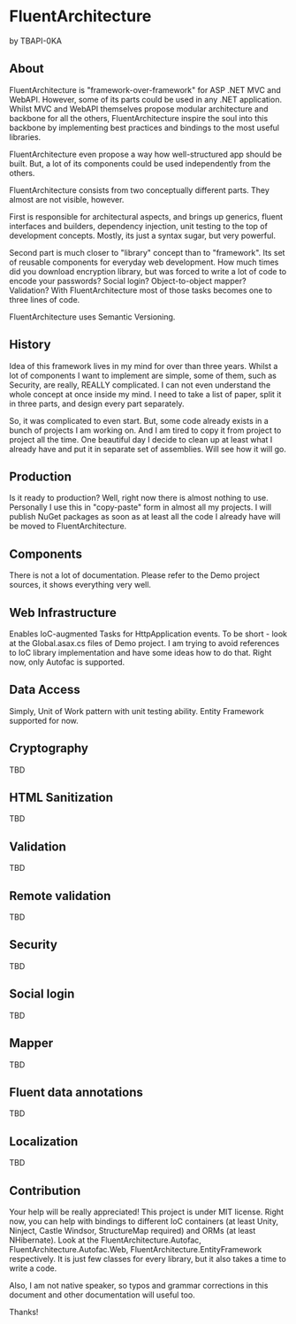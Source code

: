 FluentArchitecture
==================

by TBAPI-0KA

About
-----

FluentArchitecture is "framework-over-framework" for ASP .NET MVC and WebAPI. However, some of its parts could be used in any .NET application. Whilst MVC and WebAPI themselves propose modular architecture and backbone for all the others, FluentArchitecture inspire the soul into this backbone by implementing best practices and bindings to the most useful libraries.

FluentArchitecture even propose a way how well-structured app should be built. But, a lot of its components could be used independently from the others.

FluentArchitecture consists from two conceptually different parts. They almost are not visible, however.

First is responsible for architectural aspects, and brings up generics, fluent interfaces and builders, dependency injection, unit testing to the top of development concepts. Mostly, its just a syntax sugar, but very powerful.

Second part is much closer to "library" concept than to "framework". Its set of reusable components for everyday web development. How much times did you download encryption library, but was forced to write a lot of code to encode your passwords? Social login? Object-to-object mapper? Validation? With FluentArchitecture most of those tasks becomes one to three lines of code.

FluentArchitecture uses Semantic Versioning.

History
-------

Idea of this framework lives in my mind for over than three years. Whilst a lot of components I want to implement are simple, some of them, such as Security, are really, REALLY complicated. I can not even understand the whole concept at once inside my mind. I need to take a list of paper, split it in three parts, and design every part separately.

So, it was complicated to even start. But, some code already exists in a bunch of projects I am working on. And I am tired to copy it from project to project all the time. One beautiful day I decide to clean up at least what I already have and put it in separate set of assemblies. Will see how it will go.

Production
----------

Is it ready to production? Well, right now there is almost nothing to use. Personally I use this in "copy-paste" form in almost all my projects. I will publish NuGet packages as soon as at least all the code I already have will be moved to FluentArchitecture.

Components
----------

There is not a lot of documentation. Please refer to the Demo project sources, it shows everything very well.

Web Infrastructure
------------------

Enables IoC-augmented Tasks for HttpApplication events. To be short - look at the Global.asax.cs files of Demo project. I am trying to avoid references to IoC library implementation and have some ideas how to do that. Right now, only Autofac is supported.

Data Access
-----------

Simply, Unit of Work pattern with unit testing ability. Entity Framework supported for now.

Cryptography
------------

TBD

HTML Sanitization
-----------------

TBD

Validation
----------

TBD

Remote validation
-----------------

TBD

Security
--------

TBD

Social login
------------

TBD

Mapper
------

TBD

Fluent data annotations
-----------------------

TBD

Localization
-----------------------

TBD

Contribution
------------

Your help will be really appreciated! This project is under MIT license. Right now, you can help with bindings to different IoC containers (at least Unity, Ninject, Castle Windsor, StructureMap required) and ORMs (at least NHibernate). Look at the FluentArchitecture.Autofac, FluentArchitecture.Autofac.Web, FluentArchitecture.EntityFramework respectively. It is just few classes for every library, but it also takes a time to write a code.

Also, I am not native speaker, so typos and grammar corrections in this document and other documentation will useful too.

Thanks!